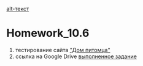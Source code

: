 [alt-текст](https://github.com/1Denis1985/Homework_10.6/blob/9565be664956489c22296b64482acff88f97860b/Screenshot_2.png "Тестируемый сайт")
# Homework_10.6
1. тестирование сайта ["Дом питомца"](http://130.193.37.179/app/pets "Сам сайт")
2. ссылка на Google Drive [выполненное задание](https://docs.google.com/spreadsheets/d/1eh2m8Qy6wdsMevyS3g1Fk_7Bcuunp1B8/edit?usp=sharing&ouid=103759948378953390068&rtpof=true&sd=true)
